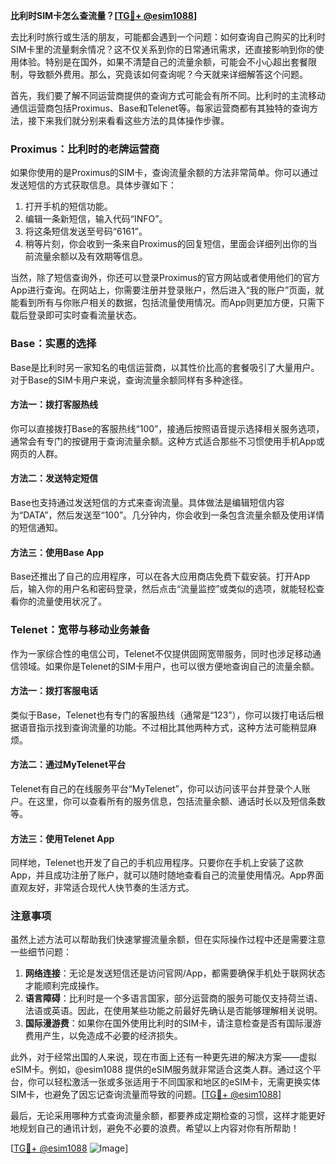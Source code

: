 **比利时SIM卡怎么查流量？[[TG💪+ @esim1088](https://t.me/s/esim1088)]**

去比利时旅行或生活的朋友，可能都会遇到一个问题：如何查询自己购买的比利时SIM卡里的流量剩余情况？这不仅关系到你的日常通讯需求，还直接影响到你的使用体验。特别是在国外，如果不清楚自己的流量余额，可能会不小心超出套餐限制，导致额外费用。那么，究竟该如何查询呢？今天就来详细解答这个问题。

首先，我们要了解不同运营商提供的查询方式可能会有所不同。比利时的主流移动通信运营商包括Proximus、Base和Telenet等。每家运营商都有其独特的查询方法，接下来我们就分别来看看这些方法的具体操作步骤。

### Proximus：比利时的老牌运营商

如果你使用的是Proximus的SIM卡，查询流量余额的方法非常简单。你可以通过发送短信的方式获取信息。具体步骤如下：

1. 打开手机的短信功能。
2. 编辑一条新短信，输入代码“INFO”。
3. 将这条短信发送至号码“6161”。
4. 稍等片刻，你会收到一条来自Proximus的回复短信，里面会详细列出你的当前流量余额以及有效期等信息。

当然，除了短信查询外，你还可以登录Proximus的官方网站或者使用他们的官方App进行查询。在网站上，你需要注册并登录账户，然后进入“我的账户”页面，就能看到所有与你账户相关的数据，包括流量使用情况。而App则更加方便，只需下载后登录即可实时查看流量状态。

### Base：实惠的选择

Base是比利时另一家知名的电信运营商，以其性价比高的套餐吸引了大量用户。对于Base的SIM卡用户来说，查询流量余额同样有多种途径。

#### 方法一：拨打客服热线
你可以直接拨打Base的客服热线“100”，接通后按照语音提示选择相关服务选项，通常会有专门的按键用于查询流量余额。这种方式适合那些不习惯使用手机App或网页的人群。

#### 方法二：发送特定短信
Base也支持通过发送短信的方式来查询流量。具体做法是编辑短信内容为“DATA”，然后发送至“100”。几分钟内，你会收到一条包含流量余额及使用详情的短信通知。

#### 方法三：使用Base App
Base还推出了自己的应用程序，可以在各大应用商店免费下载安装。打开App后，输入你的用户名和密码登录，然后点击“流量监控”或类似的选项，就能轻松查看你的流量使用状况了。

### Telenet：宽带与移动业务兼备

作为一家综合性的电信公司，Telenet不仅提供固网宽带服务，同时也涉足移动通信领域。如果你是Telenet的SIM卡用户，也可以很方便地查询自己的流量余额。

#### 方法一：拨打客服电话
类似于Base，Telenet也有专门的客服热线（通常是“123”），你可以拨打电话后根据语音指示找到查询流量的功能。不过相比其他两种方式，这种方法可能稍显麻烦。

#### 方法二：通过MyTelenet平台
Telenet有自己的在线服务平台“MyTelenet”，你可以访问该平台并登录个人账户。在这里，你可以查看所有的服务信息，包括流量余额、通话时长以及短信条数等。

#### 方法三：使用Telenet App
同样地，Telenet也开发了自己的手机应用程序。只要你在手机上安装了这款App，并且成功注册了账户，就可以随时随地查看自己的流量使用情况。App界面直观友好，非常适合现代人快节奏的生活方式。

### 注意事项

虽然上述方法可以帮助我们快速掌握流量余额，但在实际操作过程中还是需要注意一些细节问题：

1. **网络连接**：无论是发送短信还是访问官网/App，都需要确保手机处于联网状态才能顺利完成操作。
2. **语言障碍**：比利时是一个多语言国家，部分运营商的服务可能仅支持荷兰语、法语或英语。因此，在使用某些功能之前最好先确认是否能够理解相关说明。
3. **国际漫游费**：如果你在国外使用比利时的SIM卡，请注意检查是否有国际漫游费用产生，以免造成不必要的经济损失。

此外，对于经常出国的人来说，现在市面上还有一种更先进的解决方案——虚拟eSIM卡。例如，@esim1088 提供的eSIM服务就非常适合这类人群。通过这个平台，你可以轻松激活一张或多张适用于不同国家和地区的eSIM卡，无需更换实体SIM卡，也避免了因忘记查询流量而导致的问题。[[TG💪+ @esim1088](https://t.me/s/esim1088)]

最后，无论采用哪种方式查询流量余额，都要养成定期检查的习惯，这样才能更好地规划自己的通讯计划，避免不必要的浪费。希望以上内容对你有所帮助！

[[TG💪+ @esim1088](https://t.me/s/esim1088) ![Image](https://i.postimg.cc/4NQfJmqS/Snipaste-2025-05-13-00-14-12.png)]